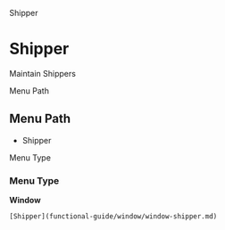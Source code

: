 
Shipper
# Shipper


Maintain Shippers

Menu Path
## Menu Path



- Shipper

Menu Type
### Menu Type

**Window**


```
[Shipper](functional-guide/window/window-shipper.md)
```